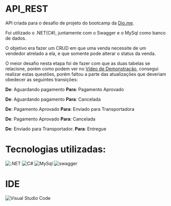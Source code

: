 # API_REST

API criada para o desafio de projeto do bootcamp da [Dio.me](https://web.dio.me/track/pottencial-net-developer).

Foi utilizado o .NET(C#), juntamente com o Swagger e o MySql como banco de dados.

O objetivo era fazer um CRUD em que uma venda necessite de um vendedor atrelado a ela, e que somente pode alterar o status da venda.

O meior desafio nesta etapa foi de fazer com que as duas tabelas se relacione, porém como podem ver no [Vídeo de Demonstração](https://youtu.be/AIr8XDpVucM), consegui realizar estas questões, porém faltou a parte das atualizações  que deveriam obedecer as seguintes transições:

**De**: Aguardando pagamento  **Para**: Pagamento Aprovado

**De**: Aguardando pagamento   **Para**: Cancelada

**De**: Pagamento Aprovado    **Para**: Enviado para Transportadora

**De**: Pagamento Aprovado   **Para**: Cancelada

**De**: Enviado para Transportador. **Para**: Entregue


# Tecnologias utilizadas:

<img alt=".NET" src="https://img.shields.io/badge/.NET-5C2D91?style=for-the-badge&logo=.net&logoColor=white">
<img alt="C#" src="https://img.shields.io/badge/C%23-239120?style=for-the-badge&logo=c-sharp&logoColor=white">
<img alt="MySql" src="https://img.shields.io/badge/MySQL-00000F?style=for-the-badge&logo=mysql&logoColor=white">
<img alt="swagger" src="https://img.shields.io/badge/-Swagger-%23Clojure?style=for-the-badge&logo=swagger&logoColor=white">

# IDE

![Visual Studio Code](https://img.shields.io/badge/Visual%20Studio%20Code-0078d7.svg?style=for-the-badge&logo=visual-studio-code&logoColor=white)
